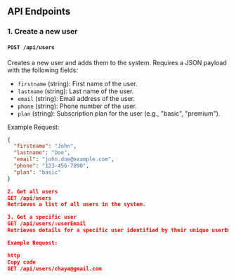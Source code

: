 ## API Endpoints

### 1. Create a new user

#### `POST /api/users`

Creates a new user and adds them to the system. Requires a JSON payload with the following fields:

- `firstname` (string): First name of the user.
- `lastname` (string): Last name of the user.
- `email` (string): Email address of the user.
- `phone` (string): Phone number of the user.
- `plan` (string): Subscription plan for the user (e.g., "basic", "premium").

Example Request:

```json
{
  "firstname": "John",
  "lastname": "Doe",
  "email": "john.doe@example.com",
  "phone": "123-456-7890",
  "plan": "basic"
}

2. Get all users
GET /api/users
Retrieves a list of all users in the system.

3. Get a specific user
GET /api/users/:userEmail
Retrieves details for a specific user identified by their unique userEmail.

Example Request:

http
Copy code
GET /api/users/chaya@gmail.com

